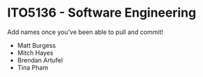 # ITO5136 - Software Engineering

Add names once you've been able to pull and commit!
* Matt Burgess
* Mitch Hayes
* Brendan Artufel
* Tina Pham
